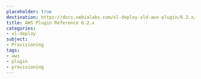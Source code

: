 ```yaml
---
placeholder: true
destination: https://docs.xebialabs.com/xl-deploy-xld-aws-plugin/6.2.x/awsPluginManual.html
title: AWS Plugin Reference 6.2.x
categories:
- xl-deploy
subject:
- Provisioning
tags:
- aws
- plugin
- provisioning
---
```

